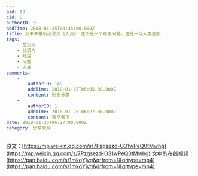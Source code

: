 ```yaml
---
aid: 93
cid: 5
authorID: 3
addTime: 2018-01-25T04:45:00.000Z
title: 艾未未最新纪录片《人流》：这不是一个难民问题，这是一场人类危机
tags:
    - 艾未未
    - 纪录片
    - 难民
    - 问题
    - 人类
comments:
    -
        authorID: 149
        addTime: 2018-01-25T05:05:00.000Z
        content: 谢谢分享
    -
        authorID: 1
        addTime: 2018-01-25T06:27:00.000Z
        content: 有空看下
date: 2018-01-25T06:27:00.000Z
category: 分享发现
---
```


原文：[https://mp.weixin.qq.com/s/7Pzgsezd-O31wPeQ0tMwhg](https://mp.weixin.qq.com/s/7Pzgsezd-O31wPeQ0tMwhg) 文中的在线视频：[https://pan.baidu.com/s/1mkqYjyg&qrfrom=1&qrtype=mp4](https://pan.baidu.com/s/1mkqYjyg&qrfrom=1&qrtype=mp4)
